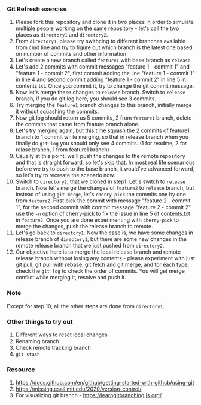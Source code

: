 ### Git Refresh exercise

1.  Please fork this repository and clone it in two places in order to simulate multiple people working on the same repository - let's call the two places as `directory1` and `directory2`.
2.  From `directory1`, please try swithcing to different branches available from cmd line and try to figure out which branch is the latest one based on number of commits and other information
3.  Let's create a new branch called `feature1` with base branch as `release`
4.  Let's add 2 commits with commit messages "feature 1 - commit 1" and "feature 1 - commit 2", first commit adding the line "feature 1 - commit 1" in line 4 and second commit adding "feature 1 - commit 2" in line 5 in contents.txt.  Once you commit it, try to change the git commit message.
5.  Now let's merge these changes to `release` branch.  Switch to `release` branch, if you do git log here, you should see 3 commits.
6.  Try merging the `feature1` branch changes to this branch, initially merge it without squashing the commits.
7.  Now git log should return us 5 commits, 2 from `feature1` branch, delete the commits that came from feature branch alone.
8.  Let's try merging again, but this time squash the 2 commits of feature1 branch to 1 commit while merging, so that in release branch when you finally do `git log` you should only see 4 commits. (1 for readme, 2 for relase branch, 1 from feature1 branch)
9.  Usually at this point, we'll push the changes to the remote repository and that is straight forward, so let's skip that.  In most real life scenarious before we try to push to the base branch, it would've advanced forward, so let's try to recreate the scenario now.
10.  Switch to `directory2`, that we cloned in step1.  Let's switch to `release` branch.  Now let's merge the changes of `feature2` to `release` branch, but instead of using `git merge`, let's `cherry-pick` the commits one by one from `feature2`.  First pick the commit with message "feature 2 - commit 1", for the second commit with commit message "feature 2 - commit 2" use the `-n` option of cherry-pick to fix the issue in line 5 of contents.txt in `feature2`.  Once you are done experimenting with `cherry-pick` to merge the changes, push the release branch to remote.
11.  Let's go back to `directory1`.  Now the case is, we have some changes in release branch of `directory1`, but there are some new changes in the remote release branch that we just pushed from `directory2`.
12.  Our objective here is to merge the local release branch and remote release branch without losing any contents - please experiment with just git pull, git pull with rebase, git fetch and git merge, and for each type, check the `git log` to check the order of commits.  You will get merge conflict while merging it, resolve and push it.


### Note
Except for step 10, all the other steps are done from `directory1`.


### Other things to try out
1. Different ways to reset local changes
2. Renaming branch
3. Check remote tracking branch
4. `git stash`

### Resource
1. https://docs.github.com/en/github/getting-started-with-github/using-git
2. https://missing.csail.mit.edu/2020/version-control/
3. For visualizing git branch - https://learngitbranching.js.org/
